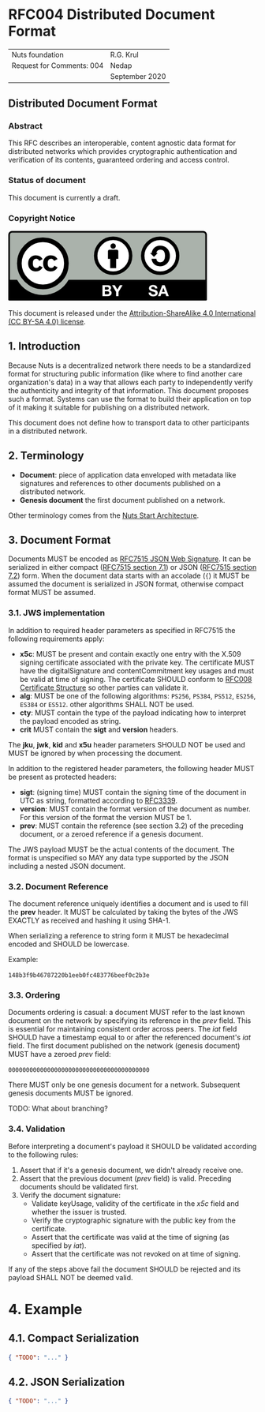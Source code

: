 # RFC004 Distributed Document Format 

|  |  |
| :--- | :--- |
| Nuts foundation | R.G. Krul |
| Request for Comments: 004 | Nedap |
|  | September 2020 |

## Distributed Document Format

### Abstract

This RFC describes an interoperable, content agnostic data format for distributed networks which provides
cryptographic authentication and verification of its contents, guaranteed ordering and access control.

### Status of document

This document is currently a draft.

### Copyright Notice

![](../.gitbook/assets/license.png)

This document is released under the [Attribution-ShareAlike 4.0 International \(CC BY-SA 4.0\) license](https://creativecommons.org/licenses/by-sa/4.0/).

## 1.  Introduction

Because Nuts is a decentralized network there needs to be a standardized format for structuring public information
(like where to find another care organization's data) in a way that allows each party to independently verify
the authenticity and integrity of that information. This document proposes such a format. Systems can use the format
to build their application on top of it making it suitable for publishing on a distributed network.

This document does not define how to transport data to other participants in a distributed network.

## 2. Terminology

* **Document**: piece of application data enveloped with metadata like signatures and references to other documents
  published on a distributed network.
* **Genesis document** the first document published on a network.

Other terminology comes from the [Nuts Start Architecture](rfc001-nuts-start-architecture.md#nuts-start-architecture).

## 3. Document Format
Documents MUST be encoded as [RFC7515 JSON Web Signature](https://tools.ietf.org/html/rfc7515). It can be serialized in
either compact ([RFC7515 section 7.1](https://tools.ietf.org/html/rfc7515#section-7.1)) or JSON
([RFC7515 section 7.2](https://tools.ietf.org/html/rfc7515#section-7.2)) form. When the document data starts with an
accolade (`{`) it MUST be assumed the document is serialized in JSON format, otherwise compact format MUST be assumed.

### 3.1. JWS implementation
In addition to required header parameters as specified in RFC7515 the following requirements apply:
* **x5c**: MUST be present and contain exactly one entry with the X.509 signing certificate associated with the private key.
  The certificate MUST have the digitalSignature and contentCommitment key usages and must be valid at time of signing.
  The certificate SHOULD conform to [RFC008 Certificate Structure](rfc008-certificate-structure.md) so other parties can validate it.
* **alg**: MUST be one of the following algorithms: `PS256`, `PS384`, `PS512`, `ES256`, `ES384` or `ES512`.
  other algorithms SHALL NOT be used.
* **cty**: MUST contain the type of the payload indicating how to interpret the payload encoded as string.
* **crit** MUST contain the **sigt** and **version** headers.

The **jku**, **jwk**, **kid** and **x5u** header parameters SHOULD NOT be used and MUST be ignored by when processing the document.

In addition to the registered header parameters, the following header MUST be present as protected headers:
* **sigt**: (signing time) MUST contain the signing time of the document in UTC as string, formatted according to [RFC3339](https://tools.ietf.org/html/rfc3339).
* **version**: MUST contain the format version of the document as number. For this version of the format the version MUST be 1.
* **prev**: MUST contain the reference (see section 3.2) of the preceding document, or a zeroed reference if a genesis document.

The JWS payload MUST be the actual contents of the document. The format is unspecified so MAY any data type supported by the JSON including a nested JSON document.

### 3.2. Document Reference
The document reference uniquely identifies a document and is used to fill the **prev** header. It MUST be calculated by
taking the bytes of the JWS EXACTLY as received and hashing it using SHA-1.

When serializing a reference to string form it MUST be hexadecimal encoded and SHOULD be lowercase.

Example:

```148b3f9b46787220b1eeb0fc483776beef0c2b3e```

### 3.3. Ordering
Documents ordering is casual: a document MUST refer to the last known document on the network by specifying its
reference in the *prev* field. This is essential for maintaining consistent order across peers.
The *iat* field SHOULD have a timestamp equal to or after the referenced document's *iat* field.
The first document published on the network (genesis document) MUST have a zeroed *prev* field:

```0000000000000000000000000000000000000000```

There MUST only be one genesis document for a network. Subsequent genesis documents MUST be ignored.

TODO: What about branching?


### 3.4. Validation
Before interpreting a document's payload it SHOULD be validated according to the following rules:

1. Assert that if it's a genesis document, we didn't already receive one.
2. Assert that the previous document (*prev* field) is valid. Preceding documents should be validated first.
3. Verify the document signature:
   * Validate keyUsage, validity of the certificate in the *x5c* field and whether the issuer is trusted.
   * Verify the cryptographic signature with the public key from the certificate.
   * Assert that the certificate was valid at the time of signing (as specified by *iat*).
   * Assert that the certificate was not revoked on at time of signing. 

If any of the steps above fail the document SHOULD be rejected and its payload SHALL NOT be deemed valid.

# 4. Example

## 4.1. Compact Serialization
```json
{ "TODO": "..." }
```

## 4.2. JSON Serialization
```json
{ "TODO": "..." }
```